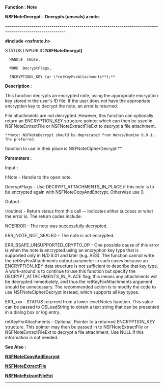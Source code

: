 




<!--
 /\* Font Definitions \*/
 @font-face
 {font-family:"Tms Rmn";
 panose-1:2 2 6 3 4 5 5 2 3 4;}
@font-face
 {font-family:Helv;
 panose-1:2 11 6 4 2 2 2 3 2 4;}
@font-face
 {font-family:"Cambria Math";
 panose-1:2 4 5 3 5 4 6 3 2 4;}
 /\* Style Definitions \*/
 p.MsoNormal, li.MsoNormal, div.MsoNormal
 {margin-top:0cm;
 margin-right:0cm;
 margin-bottom:8.0pt;
 margin-left:0cm;
 line-height:107%;
 font-size:11.0pt;
 font-family:"Calibri",sans-serif;}
.MsoChpDefault
 {font-size:11.0pt;}
.MsoPapDefault
 {margin-bottom:8.0pt;
 line-height:107%;}
 /\* Page Definitions \*/
 @page WordSection1
 {size:612.0pt 792.0pt;
 margin:72.0pt 72.0pt 72.0pt 72.0pt;}
div.WordSection1
 {page:WordSection1;}
-->




 


**Function : Note**



**NSFNoteDecrypt** **- Decrypts
(unseals) a note.**


**----------------------------------------------------------------------------------------------------------**



**#include <nsfnote.h>**



STATUS
LNPUBLIC **NSFNoteDecrypt(**  

      HANDLE  hNote,  

      WORD  DecryptFlags,  

      ENCRYPTION\_KEY far \*retKeyForAttachments**);**



**Description :**



This
function decrypts an encrypted note, using the appropriate encryption key
stored in the user's ID file.  If the user does not have the appropriate
encryption key to decrypt the note, an error is returned.    

  

File attachments are not decrypted.  However, this function can optionally
return an ENCRYPTION\_KEY structure pointer which can then be used in
NSFNoteExtractFile or NSFNoteExtractFileExt to decrypt a file attachment.


  

    **Note: NSFNoteDecrypt should be deprecated from Notes/Domino 8.0.1. The preferred
function to use in their place is NSFNoteCipherDecrypt.**



**Parameters :**



Input :  

hNote  -  Handle to the open note.  

  

DecryptFlags  -  Use DECRYPT\_ATTACHMENTS\_IN\_PLACE if this note is to be
encrypted again with NSFNoteCopyAndEncrypt.  Otherwise use 0.  

  




Output :  

(routine)  -  Return status from this call -- indicates either success or what
the error is. The return codes include:  

  

NOERROR - The note was successfully decrypted.  

ERR\_NOTE\_NOT\_SEALED - The note is not encrypted.  

ERR\_BSAFE\_UNSUPPORTED\_CRYPTO\_OP - One possible cause of this error is when the
note is encrypted using an encryption key type that is supported only in N/D
8.01 and later (e.g. AES).  The function cannot write the retKeyForAttachments
output parameter in such cases because an ENCRYPTION\_KEY data structure is not
sufficient to describe that key type.  A work-around is to continue to use this
function but specify the DECRYPT\_ATTACHMENTS\_IN\_PLACE flag; this means any
attachments will be decrypted immediately, and thus the retKeyForAttachments
argument should be unnecessary.  The recommended action is to modify the code
to use NSFNoteCipherDecrypt instead, which supports all key types.  

ERR\_xxx - STATUS returned from a lower level Notes function.  This value can be
passed to OSLoadString to obtain a text string that can be presented in a
dialog box or log entry.  

  

  

  

retKeyForAttachments  -  Optional.  Pointer to a returned ENCRYPTION\_KEY
structure.  This pointer may then be passed in to NSFNoteExtractFile or
NSFNoteExtractFileExt to decrypt a file attachment.  Use NULL if this
information is not needed.  

  




 **See Also :**


**[NSFNoteCopyAndEncrypt](NSFNoteCopyAndEncrypt.md)**


**[NSFNoteExtractFile](NSFNoteExtractFile.md)**


**[NSFNoteExtractFileExt](NSFNoteExtractFileExt.md)**



----------------------------------------------------------------------------------------------------------


 





